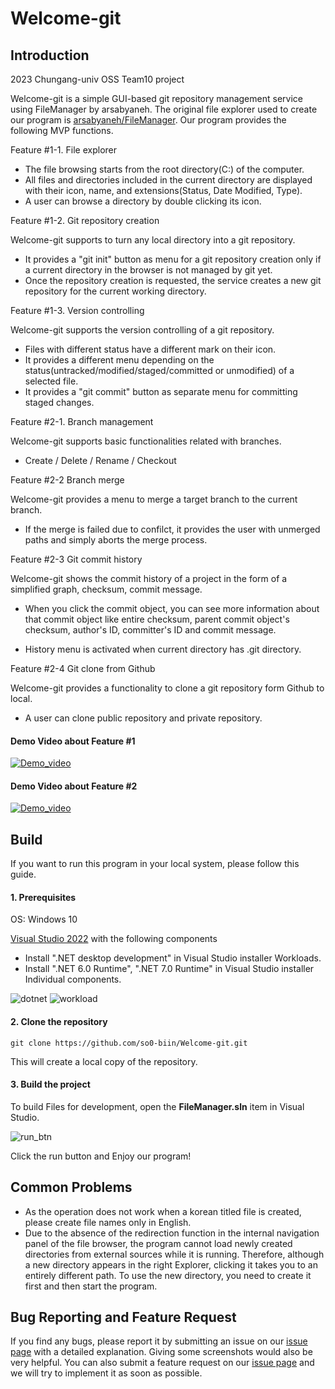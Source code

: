 # Welcome-git

## Introduction

2023 Chungang-univ OSS Team10 project

Welcome-git is a simple GUI-based git repository management service using FileManager by arsabyaneh. The original file explorer used to create our program is [arsabyaneh/FileManager](https://github.com/arsabyaneh/FileManager). Our program provides the following MVP functions.

Feature #1-1. File explorer

- The file browsing starts from the root directory(C:\) of the computer.
- All files and directories included in the current directory are displayed with their icon, name, and extensions(Status, Date Modified, Type).
- A user can browse a directory by double clicking its icon.

Feature #1-2. Git repository creation

Welcome-git supports to turn any local directory into a git repository.

- It provides a "git init" button as menu for a git repository creation only if a current directory in the browser is not managed by git yet.
- Once the repository creation is requested, the service creates a new git repository for the current working directory.

Feature #1-3. Version controlling

Welcome-git supports the version controlling of a git repository.

- Files with different status have a different mark on their icon.
- It provides a different menu depending on the status(untracked/modified/staged/committed or unmodified) of a selected file.
- It provides a "git commit" button as separate menu for committing staged changes.

Feature #2-1. Branch management

Welcome-git supports basic functionalities related with branches.

- Create / Delete / Rename / Checkout

Feature #2-2 Branch merge 

Welcome-git provides a menu to merge a target branch to the current branch.

- If the merge is failed due to confilct, it provides the user with unmerged paths and simply aborts the merge process.

Feature #2-3 Git commit history

Welcome-git shows the commit history of a project in the form of a simplified graph, checksum, commit message.

- When you click the commit object, you can see more information about that commit object like entire checksum, parent commit object's checksum, author's ID, committer's ID and commit message.

- History menu is activated when current directory has .git directory.

Feature #2-4 Git clone from Github

Welcome-git provides a functionality to clone a git repository form Github to local.

- A user can clone public repository and private repository.

#### Demo Video about Feature #1

[![Demo_video](http://img.youtube.com/vi/ro7aTemv6Us/0.jpg)](https://youtu.be/ro7aTemv6Us)

#### Demo Video about Feature #2

[![Demo_video](http://img.youtube.com/vi/xbegL4UpUvw/0.jpg)](https://youtu.be/xbegL4UpUvw)

## Build
If you want to run this program in your local system, please follow this guide. 

#### 1. Prerequisites

OS: Windows 10

[Visual Studio 2022](https://visualstudio.microsoft.com/ko/vs/community/) with the following components

* Install ".NET desktop development" in Visual Studio installer Workloads.
* Install ".NET 6.0 Runtime", ".NET 7.0 Runtime" in Visual Studio installer Individual components.

![dotnet](https://github.com/so0-biin/Welcome-git/assets/69229909/f90efca9-13fd-4fb1-b134-8a522c23aacd)
![workload](https://github.com/so0-biin/Welcome-git/assets/69229909/f9ef9d9e-59a2-49cb-9795-0cffa4693198)

#### 2. Clone the repository


    git clone https://github.com/so0-biin/Welcome-git.git


This will create a local copy of the repository.

#### 3. Build the project

To build Files for development, open the **FileManager.sln** item in Visual Studio.

![run_btn](https://github.com/so0-biin/Welcome-git/assets/69229909/147b8160-a1e4-40f6-91a3-501d3079b98a)

Click the run button and Enjoy our program!


## Common Problems

- As the operation does not work when a korean titled file is created, please create file names only in English.
- Due to the absence of the redirection function in the internal navigation panel of the file browser, the program cannot load newly created directories from external sources while it is running. Therefore, although a new directory appears in the right Explorer, clicking it takes you to an entirely different path. To use the new directory, you need to create it first and then start the program.

## Bug Reporting and Feature Request
If you find any bugs, please report it by submitting an issue on our [issue page](https://github.com/so0-biin/Welcome-git/issues) with a detailed explanation. Giving some screenshots would also be very helpful. You can also submit a feature request on our [issue page](https://github.com/so0-biin/Welcome-git/issues) and we will try to implement it as soon as possible.

